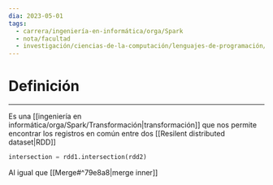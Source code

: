 ```yaml
---
dia: 2023-05-01
tags:
  - carrera/ingeniería-en-informática/orga/Spark
  - nota/facultad
  - investigación/ciencias-de-la-computación/lenguajes-de-programación/Lenguaje-Python/Spark
---
```

# Definición
---
Es una [[ingeniería en informática/orga/Spark/Transformación|transformación]] que nos permite encontrar los registros en común entre dos [[Resilent distributed dataset|RDD]]

``` python
intersection = rdd1.intersection(rdd2)
```

Al igual que [[Merge#^79e8a8|merge inner]]